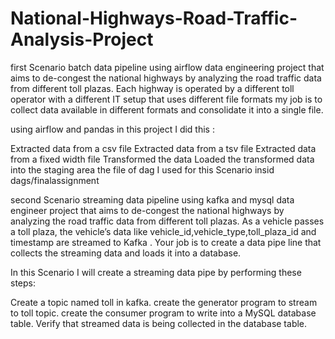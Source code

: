 # National-Highways-Road-Traffic-Analysis-Project

first Scenario batch data pipeline using airflow
data engineering project that aims to de-congest the national highways by analyzing the road traffic data from different toll plazas. Each highway is operated by a different toll operator with a different IT setup that uses different file formats my job is to collect data available in different formats and consolidate it into a single file.

using airflow and pandas in this project I did this :

Extracted data from a csv file
Extracted data from a tsv file
Extracted data from a fixed width file
Transformed the data
Loaded the transformed data into the staging area
the file of dag I used for this Scenario insid dags/finalassignment

second Scenario streaming data pipeline using kafka and mysql
data engineer project that aims to de-congest the national highways by analyzing the road traffic data from different toll plazas. As a vehicle passes a toll plaza, the vehicle’s data like vehicle_id,vehicle_type,toll_plaza_id and timestamp are streamed to Kafka . Your job is to create a data pipe line that collects the streaming data and loads it into a database.

In this Scenario I will create a streaming data pipe by performing these steps:

Create a topic named toll in kafka.
create the generator program to stream to toll topic.
create the consumer program to write into a MySQL database table.
Verify that streamed data is being collected in the database table.
